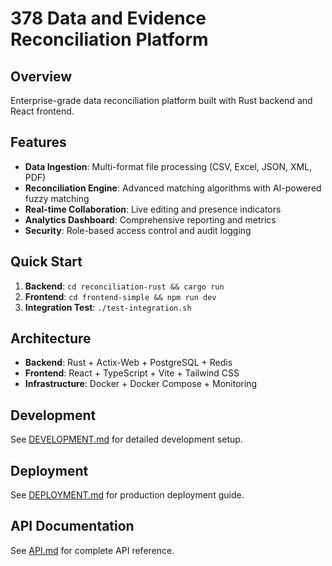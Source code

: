 # 378 Data and Evidence Reconciliation Platform

## Overview
Enterprise-grade data reconciliation platform built with Rust backend and React frontend.

## Features
- **Data Ingestion**: Multi-format file processing (CSV, Excel, JSON, XML, PDF)
- **Reconciliation Engine**: Advanced matching algorithms with AI-powered fuzzy matching
- **Real-time Collaboration**: Live editing and presence indicators
- **Analytics Dashboard**: Comprehensive reporting and metrics
- **Security**: Role-based access control and audit logging

## Quick Start
1. **Backend**: `cd reconciliation-rust && cargo run`
2. **Frontend**: `cd frontend-simple && npm run dev`
3. **Integration Test**: `./test-integration.sh`

## Architecture
- **Backend**: Rust + Actix-Web + PostgreSQL + Redis
- **Frontend**: React + TypeScript + Vite + Tailwind CSS
- **Infrastructure**: Docker + Docker Compose + Monitoring

## Development
See [DEVELOPMENT.md](DEVELOPMENT.md) for detailed development setup.

## Deployment
See [DEPLOYMENT.md](DEPLOYMENT.md) for production deployment guide.

## API Documentation
See [API.md](API.md) for complete API reference.
